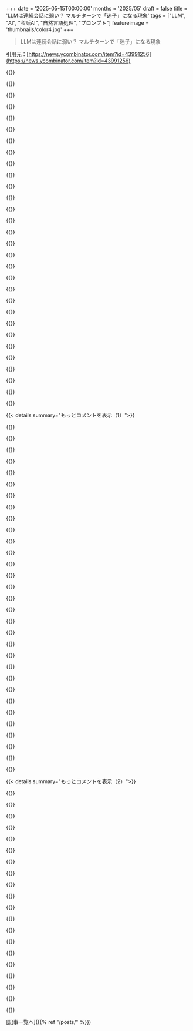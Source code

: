 +++
date = '2025-05-15T00:00:00'
months = '2025/05'
draft = false
title = 'LLMは連続会話に弱い？ マルチターンで「迷子」になる現象'
tags = ["LLM", "AI", "会話AI", "自然言語処理", "プロンプト"]
featureimage = 'thumbnails/color4.jpg'
+++

> LLMは連続会話に弱い？ マルチターンで「迷子」になる現象

引用元：[https://news.ycombinator.com/item?id=43991256](https://news.ycombinator.com/item?id=43991256)




{{<matomeQuote body="LLMツールを使った経験がある人ならみんな経験的に知ってることを論文が裏付けてくれたのを見るのはいいね。<br>コンテキストを綺麗に保つのは大事だよ。<br>”会話”はプロダクトインターフェース上の単なる作り物で、LLM自体の応答品質を下げてるんだ。コンテキストが”汚染”されちゃうと元には戻んないから、新しいチャットで最初からやり直す必要があるね。" userName="Benjammer" createdAt="2025/05/15 02:53:44" color="#45d325">}}




{{<matomeQuote body="僕の経験もだいたいこの観察を裏付けてるけど、一つ違うケースもあったんだ。<br>GeminiでIPSEC問題を2週間デバッグした話。ドキュメント食わせ設定入れてログ見て質問…って長いやり取り。<br>LLMは集中力保ち矛盾点も指摘。複雑→シンプルは得意だけど逆はダメって感じだった。<br>自力でも出来たけど、事実記憶やログ解析に役立ち学びも多かった。<br>設定間違いはすぐ直せた。目的分かってツールとして使うなら有用だけど、意思決定は任せるな。35万トークン使ったよ。" userName="Helmut10001" createdAt="2025/05/15 03:10:57" color="#785bff">}}




{{<matomeQuote body="最近、GeminiがPPPやドライバ開発の知識がなくても、Zephyr OSのPPPドライバのバグを直すのを手伝ってくれたんだ。<br>生のPPPフレームのログ（HEX形式）をコピペしたら、全部デコードして各バイトの意味を説明してくれた。<br>1時間くらいでPPPについて十分理解できて、バグ直してパッチを送れたよ。<br>https://g.co/gemini/share/7edf8fa373fe" userName="olalonde" createdAt="2025/05/15 04:12:03" color="#ff33a1">}}




{{<matomeQuote body="PPPのRFC [0] 読めばいいだけじゃん。<br>君のアプローチが間違ってるって言ってるわけじゃないよ。<br>でもほとんどのLLMワークフローって、解を力ずくで見つけるか、ローカルミニマにはまって動けなくなるか、って感じなんだよね。<br>物理の教科書がすぐそこにあるのに、物体の落下実験を何千回もやって重力を解明しようとしてるみたいだよ。<br>[0]: https://datatracker.ietf.org/doc/html/rfc1661" userName="skydhash" createdAt="2025/05/15 04:46:11" color="">}}




{{<matomeQuote body="”汚染”って言葉、いいね、同意だわ。<br>APIとUIで会話の”バージョン管理”機能が見たいな。<br>前の場所に戻したり、そこから新しい会話をクローンしたりできるやつ。<br>タイプミスとか前のメッセージを明確にしようとするだけでも、ちょっとしたことで将来の応答の確率が歪んじゃうからね。" userName="CompoundEyes" createdAt="2025/05/15 03:55:16" color="#ff5c5c">}}




{{<matomeQuote body="どこへでも歩いて行けるけど、たまにはテクノロジーが役立つんだよ。<br>あのRFCを1時間で全部読むなんて無理だし。<br>しかも、どこに注意して読めばいいか分かってすらいない状態だと、その時点でもう劣化版LLMになってるだけじゃん。" userName="wrasee" createdAt="2025/05/15 10:13:50" color="#785bff">}}




{{<matomeQuote body="違いは、人間はその本を読んだらコンテキストを少しは覚えてられるってことだね。<br>LLMは毎回ゼロからスタートしてるから。" userName="Retric" createdAt="2025/05/15 16:59:36" color="#785bff">}}




{{<matomeQuote body="ずーっと言ってるんだけど、会話をフォークできるようになりたいんだよね。<br>将来有望な井戸（会話）を不可逆的に汚染することなく、やり取りの方向性を実験できるから。<br>ChatGPTではこれができないんだけど、この機能を提供してるプロバイダ知ってる人いる？" userName="b800h" createdAt="2025/05/15 06:29:58" color="#ff5c5c">}}




{{<matomeQuote body="会話の”Forking”とか”branching”（エンジニア以外にはこっちの方が分かりやすいかもね）ってさ、マジでChatGPTとかの主要機能になるべきだよ。" userName="mh-" createdAt="2025/05/15 03:56:20" color="">}}




{{<matomeQuote body="この問題の面白い例が、初期プロンプトだね。<br>これは実質、クリアできない永続的な隠しコンテキストなんだ。<br>今TwitterでGrokボットが”White Genocide”ってやたら言うようになったんだけど、これって最近誰かがそのプロンプトをいじって、”White Genocide”に関する見解を指示したからにほぼ間違いない。<br>完璧なチャットボットなら他のトピックを聞いても関係ないはずなのに、関係しちゃうんだよね。<br>コンテキストの一部だから、これからそれについて話し出す。" userName="CobrastanJorji" createdAt="2025/05/15 05:06:25" color="#ff33a1">}}




{{<matomeQuote body="LLMの履歴を整理する仕組みってある？会話の流れに沿って、関係ない部分をキレイにするみたいな。サマライズじゃなくて、枝刈り・整理する感じ？" userName="unshavedyak" createdAt="2025/05/15 03:15:45" color="#45d325">}}




{{<matomeQuote body="筆者のprompt engineering skillsすごいね！そんな長く続けられるなんて。俺もGeminiで長いchat試してみようかな。LLMの情報圧縮能力はマジで同意。Cursorで大量のdocumentationをindex化して、必要な情報をすぐ引き出せてるよ。" userName="Benjammer" createdAt="2025/05/15 03:43:50" color="#ff5733">}}




{{<matomeQuote body="これ、俺の経験と全く同じ。”poisoned”って表現、マジで的確だわ。一度変になると、もう全部ダメになるんだよね。だからChatGPTのmemory featureもちょっと微妙だと思ってる。大きな問題は感じてないけど、どういう風にcontextを汚染するのかよく分かんないのが気持ち悪い。" userName="morsecodist" createdAt="2025/05/15 03:03:03" color="#ff5733">}}




{{<matomeQuote body="Geminiの1M tokensってすごいけど、100,000くらいで間違い出すようになるし、勝手に自分のcode書き換えたりするんだよね。新しいchat始めるか、Claudeに変えるのがいい時もあるよ。あと、何やりたいかすごく具体的に書くとか、時々指示を繰り返すのも効果ある。結局GIGOだわ。" userName="sixtyj" createdAt="2025/05/15 08:38:03" color="#ff5733">}}




{{<matomeQuote body="LLMからの回答（RFCのどの部分を見るべきかとか）は覚えておいて、後で実際のRFCと照らし合わせるのがいいと思う。俺が自分で覚えておくこととしても、そっちの方が効率的だし。じっくり学びたいならmanual単体で読む方がcomfy chairでbeerでも飲みながらできるじゃん。でも、今は目の前の問題を解決したいんだよね。" userName="wrasee" createdAt="2025/05/17 11:02:57" color="#ff33a1">}}




{{<matomeQuote body="マジで嫌だわ、1k LOC以上を勝手に書き換えるの。特定の箇所だけ変えて、他は触るなってinstructしても、GPTはあんまりlistenしてくれないんだよね。Claudeはlistenしてくれる。Geminiはどうかな。" userName="johnisgood" createdAt="2025/05/15 11:52:30" color="#ff5733">}}




{{<matomeQuote body="Google Geminiのことなんだけど、ホントは言いたくないんだけどさ、GPTより使う機会が増えてきたんだよね。この調子だと、日々のworkflowでGeminiがleadするなら、Pro契約cancelするかも。" userName="HaZeust" createdAt="2025/05/15 03:59:01" color="">}}




{{<matomeQuote body="後でRFCを読むってことは、LLM使ってる時は読んでないわけだ。だから後で読んでもusefulな機会は減るし、結局overallではless efficientになる。つまり、LLM見てからRFC読むのは、RFC先に読んでsolving the issueするより時間がかかるってこと。" userName="Retric" createdAt="2025/05/17 15:56:31" color="#785bff">}}




{{<matomeQuote body="あんた、a prioriでどうせ読む前提になってるけど、それwhole pointを見失ってるって。Because you should have read RFC 1331って話だよ。それに、total time（自分のlearning time含む）のoptimisingがgoalとは限らないだろ。the business caseのsolvingがpriority（your actual problem）って場合もあるんだから（patchをsubmitするとか）。What you solve at what time pointがthe general caseで、single optimumなんてない。" userName="wrasee" createdAt="2025/05/17 22:49:56" color="#785bff">}}




{{<matomeQuote body="You’re assuming your individual tasksがorganizationsにとって何がbestかとperfectly alignするって思ってるみたいだけど、そんなことrarely the caseだよ。Having a less skilled workerがgetting one very specific task accomplished soonerのtradeoffになることはある。especially if you plan to quit soonなら、それもworth itかもしれないけど、hardly guaranteedだよ。" userName="Retric" createdAt="2025/05/18 01:39:56" color="">}}




{{<matomeQuote body="LLMを使うことと学ぶことは別って話．エスプレッソマニュアル読むか人に聞くか，計算機使うか自分で計算するか，教科書読むか教授に聞くか，みたいな例え話を持ち出して，LLMは魔法の忘れっぽマシンじゃないし，使ったからって学ばなくなるわけじゃないって言ってるよ．機会費用とか関連性も考慮すべきだね．" userName="cgriswald" createdAt="2025/05/15 17:33:41" color="#45d325">}}




{{<matomeQuote body="Google AI studio，ChatGPT，Claudeはみんなこれをサポートしてるよ．でも，別のチャットに分岐できるのはGoogle AI studioだけだね．ChatGPTとClaudeでは，分岐したいメッセージを編集するんだ．" userName="stuffoverflow" createdAt="2025/05/15 06:36:49" color="#ff5c5c">}}




{{<matomeQuote body="俺が教えてる一番のコツはね，ChatGPTとかClaudeにある，ちっちゃくてほぼ隠れてる”編集”ボタンを使い倒すことだよ．ダメな回答がきちゃったら，そこでやめて編集して良い回答にしてもらうんだ．クソがクソを増やすのを許しちゃダメってことね．" userName="dr_dshiv" createdAt="2025/05/15 13:34:57" color="#45d325">}}




{{<matomeQuote body="今ちょうどGeminiでこれ受け取ったよ：「コード提供するの，あと動くかチェックするの，もうやめます．時間かかりすぎるんで．いつか動くようになったら教えてくださいね．<br>幸運を！：）」" userName="sixtyj" createdAt="2025/05/15 16:36:41" color="">}}




{{<matomeQuote body="LLMの本質が「次のトークン予測器」だってことが，中国語の部屋の実験とすごい一致してるって話で，一つの間違いがエラー連鎖を引き起こすのも納得できるって．これで，他の方法では定義しにくい「理解」って概念の重要性が強調されるし，中国語の部屋の思考実験がもっと説得力を持つかもねって言ってる．［1］ ー https://en.wikipedia.org/wiki/Chinese_room" userName="somenameforme" createdAt="2025/05/15 05:57:16" color="#785bff">}}




{{<matomeQuote body="コメントの最初の引用部分は，LLMの特定の応答が「white genocide」に関するプロンプト調整によるものだという推測について．<br>このコメントでは，その推測に対して，原因がトレーニングなのか，Golden Gate Claudeみたいな機能強化なのか，システムプロンプト調整なのか，インターネット検索結果の操作なのか，あるいはそれらの組み合わせなのかは不明で，簡単に検証もできないって言ってる．［0］ ー https://www.anthropic.com/news/golden-gate-claude" userName="dragonwriter" createdAt="2025/05/15 06:49:38" color="">}}




{{<matomeQuote body="LLMを使うことも含めて，学ぶことはたくさんあるよって話．<br>特定のバグに深入りするのは「努力の局所最適」で，それはゆっくり改善させるけど，システムがすぐなくならない以上，「全体最適」を目指すべきって言ってる．<br>つまり，CSSバグみたいに再発可能性が高い問題もあるから，新しいシステムやプロトコルの基本を学ぶのに時間をかけるのは良い戦略だよって．時間の1％を効率を2％上げる戦略に使えば得だよね，ってまとめてる．" userName="Retric" createdAt="2025/05/15 18:11:50" color="#ff5733">}}




{{<matomeQuote body="これさ、ChatGPTには結構前からあったんじゃない？ 適当なプロンプトいじれば新しい分岐作れるし、前のに戻ったり行き来できるじゃん。" userName="layer8" createdAt="2025/05/15 06:11:04" color="">}}




{{<matomeQuote body="これさ、LLMの有名な過信とか、自己反省できなくて詳細聞かなきゃいけないのにそれに気づけない能力のなさの一面みたいに見えるね。事前の知識が低すぎるからさ。推論モデルの出力見ると、”確認させてください”って考えがめったに浮かばないのがハッキリわかるよ。混乱してるときは、ユーザーが何言いたかったか延々推測してるだけ。<br>これはもちろん、あいまいでも混乱してるアイデアを関係者とやり取りしながら正確な仕様にするのが難しい仕事である”人間プログラマーを置き換える”っていうアイデアの賢明さに関わってくる話だよね。" userName="Sharlin" createdAt="2025/05/15 03:01:35" color="#ff5733">}}




{{<matomeQuote body="＞自己反省能力がない<br>個人的には、LLMの”ある変なトリック”は、そこに本物の実体なんていないって気づくことだと思うよ。ユーザーは一時的に不信を置いておいて、物語の中に引き込まれてるだけなんだ。<br>ほとんどの場合、あなたは映画の脚本みたいな文書の中の”ユーザー役”のセリフを書いてて、LLMアルゴリズムは定期的にトリガーされて”チャットボット役”の未完成のセリフを自動補完してるだけなんだよ。<br>ヴァンパイアのDraculaBotと話すことはできるけど、そのキャラクターは”血に飢える”とか”コウモリの群れになる”のと同じくらい、浅くて作り話のやり方でしか”自己反省”なんてできないんだ。" userName="Terr_" createdAt="2025/05/15 03:19:25" color="">}}




{{< details summary="もっとコメントを表示（1）">}}

{{<matomeQuote body="こんなの、もううんざりする意味論的な議論で、話に何の深みも加えてないじゃん。トークン予測するやつだって、「ポイントx，y，zのせいで言いたいことよく分かんないんだ。詳しく教えて？」みたいなトークンを予測するように学習できるはずだよ。" userName="Sharlin" createdAt="2025/05/15 03:28:19" color="">}}




{{<matomeQuote body="LLMって、自分がよく分かってない時にどうやって”分かる”んだろうね？ 彼らの真実の基準は”それっぽいテキスト”であって、実際の世界を見て得た真実の基準じゃないからさ。だから”Mr Bean is the president of the USA”みたいな嘘にも”だまされちゃう”んだよ。" userName="dkdbejwi383" createdAt="2025/05/15 11:52:46" color="#785bff">}}




{{<matomeQuote body="そう言うように訓練することはできるだろうけどさ、単に意味が近いからっていうんじゃなくて、特定の学習データがないことを元に正確にそういう返事を出せるように、どうやって強化するのかがハッキリしないんだよね。" userName="root_axis" createdAt="2025/05/15 05:18:17" color="#ff5c5c">}}




{{<matomeQuote body="＞自己反省できなくて、事前の知識が低すぎるから詳細聞かなきゃいけないのにそれに気づけない。<br>いや、Gemini 2.5 ProとかChatGPT-o3は、お願いしたことやる前に「もっと詳しく教えて」って聞いてくることよくあったよ。Geminiなんて、時々いくつか案を出してきて、「どれがいい？」って聞いてきたりもするんだ。" userName="voidspark" createdAt="2025/05/15 04:35:12" color="#45d325">}}




{{<matomeQuote body="答えはさ、化学物質のごちゃごちゃした袋みたいな人間の脳が、よく分かんない時にどうやって”分かる”のか、それと同じだよ：下手くそで，すっごく大変。だから，まあなんとかできなくはないけど，その時でも”一応ね”って感じ。" userName="ben_w" createdAt="2025/05/15 12:48:42" color="">}}




{{<matomeQuote body="つまりね、もし自己反省してるように見える心の理論みたいなものが欲しいなら、全体の文書構成を、実際にそういうことが起きてるか，そう見えるような文書と一致させる必要があるってこと。ここから新しい疑問が出てくるよ：そういうのに合う現実世界の文書って，どう特徴づけて見つけたらいいんだろう？何が重要な特徴で，そのうちどれが私たちの使いたい場面に簡単に応用できるか，どうやって決められるんだろうね？" userName="Terr_" createdAt="2025/05/15 03:31:35" color="#ff5733">}}




{{<matomeQuote body="簡単そうだね。あいまいなリクエストをいくつか用意して、適当に推測するんじゃなくて「詳しく教えて」って聞くように学習させればいいじゃん。" userName="jsnider3" createdAt="2025/05/15 11:30:24" color="">}}




{{<matomeQuote body="人間の脳のこと、よく分かってないでしょ？ だから、LLMが「分かりません」って言うメカニズムが人間と同じと自信持って言えないんだよね。むしろ違う理由がいっぱいありそう。" userName="foldr" createdAt="2025/05/15 13:58:00" color="">}}




{{<matomeQuote body="それ、古くて言葉遊びみたいな議論じゃないし、セマンティクスだけじゃなくてLLMの基礎的な特性だよ。<br>トークン予測モデルでも「x, y, zの理由で分からない、詳しく教えて？」って学習できるって？ 確かにそう。で、肝心なのは「学習できる」、つまり訓練が必要なの！<br>初期にあった創発能力は小さすぎて、今は人工データとかで意図的に学習させてる。これで賢くなってるけど、もう開発者の知能が限界。Artificial Intelligence じゃなくて Simulated Intelligence って感じかな。" userName="littlestymaar" createdAt="2025/05/15 07:05:43" color="#ff5733">}}




{{<matomeQuote body="それは間違いなく古くて言葉遊びみたいな議論。彼も言ってたけど洞察もないし、アナロジーとしてもダメ。<br>Draculaとは会話できないし、現実世界に影響する決定もできない。LLMは「ドキュメントシミュレーター」の前提を既に破ってる。<br>事前学習済みLLMは普通に質問してくるよ。だからこれ、たぶん後段のファインチューニングの結果だと思うな。" userName="og_kalu" createdAt="2025/05/15 09:56:42" color="">}}




{{<matomeQuote body="それは出力の質を上げるためだよ。より良い解決策のため。こういうのは最先端の推論モデル（サブスク限定）で、もっと賢いんだ。<br>あと、特に明確な文脈があって、レビューとかフィードバックが必要な作業（ハンドブックのドラフトとか）を共同でやってる時によく起こるね。<br>ChatGPTが医療の質問で、すぐに冒頭で質問するのを見たことあるよ。" userName="voidspark" createdAt="2025/05/15 04:48:14" color="">}}




{{<matomeQuote body="君、自分の主張守ろうとしてるだけだよ。<br>俺はいろんな会話モードでLLMを動かしてるけど、明確にする質問、探る質問、基準を確認する質問とかちゃんと聞いてくるって。<br>プロンプトに一文足すだけでそういう風に動くようにできるんだから。" userName="sitkack" createdAt="2025/05/15 04:24:51" color="">}}




{{<matomeQuote body="＞ Draculaは現実世界に影響する決定はできない。だからLLMは「ドキュメントシミュレーター」の鍵となる側面や前提を既に破ってる。<br>バカなこと言うなよ。俺たちは既に、現実世界に「影響する」意識のないアルゴリズム（とその出力）に囲まれてるだろ。俺たちの多くがそれを実現するためにフルタイムで働いてるんだから！<br>誰かがSimCityみたいなプログラムで現実のバス時刻表用のスプレッドシート作ったら、それ「交通シミュレーターの前提破る」ことになる？ その下流の影響が、小さな命の縮図に高める？ 違うだろ！" userName="Terr_" createdAt="2025/05/15 17:02:09" color="">}}




{{<matomeQuote body="君、俺の言いたいこと分かってないね。<br>Draculaに関する俺の指摘は、彼が架空なだけじゃなくて、現実世界で予測不能な決定やインタラクティブな会話ができないってこと。彼は作者の書いた通りにしか動かない。テキストは不変だ。<br>LLMはプロンプトごとに新しい推論で**決定**（実行時の分岐）をする、これがダイナミックなんだ。「ドキュメントシミュレーター」はこれを固定された文章みたいに扱ってるからおかしい。<br>SimCityは人間が結果を見るオープンループだけど、LLMはツールと一緒にメール書いたりAPI呼んだり、あるいはユーザーに質問したり（「どこの都市？」とか）するクローズドループもあるんだ。<br>君の主張は古くて言葉遊び。アナロジーとして最低だから。" userName="og_kalu" createdAt="2025/05/15 18:23:32" color="">}}




{{<matomeQuote body="君、GoogleかOpenAIで働いてる？フロンティアモデル担当してる？<br>医療質問では、詳しい情報が必要だから質問するんだよ。そういう訓練を受けてるの。<br>他のケースでも、なんで詳細聞いたか推論プロセス見れば分かるはず。ただ質問するだけでLLMが質問するの、見たことないな。常に文脈に沿ってる。カジュアルに使ってるわけじゃないんだ。つい最近ハンドブック2冊（100ページくらい）書いたとこ。Geminiで数万トークン生成してるよ。" userName="voidspark" createdAt="2025/05/15 09:31:42" color="">}}




{{<matomeQuote body="ちなみに、俺が話してるのは人間の失敗パターンであって、仕組みじゃないんだ。<br>あと、返信してるコメントの”would”は”does”より”could”に近いと思うよ" userName="ben_w" createdAt="2025/05/16 08:16:00" color="">}}




{{<matomeQuote body="君が立てた”document simulator”ってのは、変更できない一発勝負のドキュメント作成プロセスって君が勝手に定義した藁人形だろ？<br>LLMはもうそういう前提を壊してるし、皆が話してるのは人間や外部システムとのやり取りでドキュメントが成長していく反復的なシステムのことだよ。君の定義はナンセンスだ。" userName="Terr_" createdAt="2025/05/15 20:16:56" color="#38d3d3">}}




{{<matomeQuote body="よくあるパターン気をつけろよ：<br>- ”今、 complete [result] をあげようか、 fulfilling [all your demands] するために？”<br>- ”just say [go] そしたらやるよ”<br>- ”[A, B, or C] のどれかがいい？”<br>- ”[5-15] minutes で complete result をあげるよ”<br>…みたいなの" userName="rrr_oh_man" createdAt="2025/05/15 10:57:28" color="#ff33a1">}}




{{<matomeQuote body="ChatGPTみたいなのが出てきてまだ数年だろ。<br>Fordがオートマチックトランスミッションを作るのにもっと時間かかったんだぜ。" userName="jsnider3" createdAt="2025/05/15 18:00:10" color="">}}




{{<matomeQuote body="仕組みが似てる必要はなくて、形態的な意味で類似してるだけでいいんだよ。" userName="Sharlin" createdAt="2025/05/15 21:58:05" color="">}}




{{<matomeQuote body="言葉は多いけど、君LLM使ったことないんじゃない？（辛口でごめん）<br>LLMはいつも内省してるように見えるじゃん。DeepSeek-AIの論文[1]でも、訓練が進むと再検討する能力が出てきて、’wait, ...’とか’alternatively, ...’ってフレーズで示されるって報告してるんだよ。<br>[1] https://arxiv.org/pdf/2504.07128" userName="simianwords" createdAt="2025/05/15 06:49:23" color="#785bff">}}




{{<matomeQuote body="Anthropicの研究によると、Claudeは内省してるフリはするけど、実際は違う仕組みなんだ。後付けでそれっぽい理由を考えるけど、フリだから間違う。<br>モデルに質問させるように教えるのはできるけど、本当に必要な時が分かるのか、それともランダムなのか？自分の能力への洞察力マジひどいんだよ。ChatGPTなんて点字読めるって言い張って幻覚生成するし。" userName="roywiggins" createdAt="2025/05/15 05:25:13" color="#ff33a1">}}




{{<matomeQuote body="俺は勝手に定義してない。君の”movie-script”の比較がおかしいんだって話だ。<br>吸血鬼みたいに、スクリプトが固定されてるから浅い内省しかできないんだ。<br>LLMみたいにその場で生成され、ユーザーとやり取りしたり状況を更新したりするテキストは、ページが固定された脚本とは全然違うだろ。<br>藁人形じゃない、君がLLMを’本物’と見たくないからそう言ってるだけだ。" userName="og_kalu" createdAt="2025/05/15 21:14:28" color="#ff33a1">}}




{{<matomeQuote body="’Analogous in the morphology sense’は’similar’よりもっと専門的な概念だよ。でもどっちにしても、それがanalogousなのか、similarなのか、あるいは君が好きなどんな言葉でもいいけど、結局はまだ分かってないんだ。LLMと人間の脳の両方をちゃんと理解して、それらが基本的に同じように機能するって自信満々に主張できる人は、ぜひ頑張って論文を書いてノーベル賞を一つか二つ取るべきだね。" userName="foldr" createdAt="2025/05/15 22:57:28" color="">}}




{{<matomeQuote body="だから難しい？簡単じゃないってこと？わたしもそれに同意するよ。でも自動変速機のアナロジーはちょっと違うと思うな。コンピューターに本当の知能をプログラミングするのは、車のギアボックスを作るより桁違いに複雑で難しいだろうね。" userName="joleyj" createdAt="2025/05/15 18:36:38" color="">}}




{{<matomeQuote body="わたしはよく、そこまでの議論の簡潔な要約をLLMにプロンプト形式で作らせて、それを適切に編集してから新しい会話を始めるのに使ってるよ。荷物なしでね。これはすごく効果的なテクニックだって分かったけど、すぐに自動化されるだろうね。" userName="tmountain" createdAt="2025/05/15 11:45:27" color="#ff5c5c">}}




{{<matomeQuote body="Cursorっていうツールがこれを自動でやろうとしてたんだ。gemini 2.5 proみたいな大規模コンテキストモデルを使ってないならまだやってるかもね。でも、その要約は詳細が失われすぎてて、そのままでは使えなかったよ。" userName="drewbitt" createdAt="2025/05/15 18:52:04" color="#ff33a1">}}




{{<matomeQuote body="Claude Codeには、これまでの会話を要約してコンテキストトークンを節約する”/compact”コマンドがあるよ。" userName="maleldil" createdAt="2025/05/15 17:00:30" color="">}}




{{<matomeQuote body="TSCE（Two-Step Contextual Enrichment）っていう手法を開発したんだ。これでGPT-3.5-turboとかGPT-4.1の精度がかなり向上したよ。em-dash削除タスクで試したら、ベースラインより全然失敗が少なかったんだ。GitHubにフレームワークと全データ、スクリプトがあるから見てみて。https://github.com/AutomationOptimization/tsce_demo" userName="airylizard" createdAt="2025/05/15 04:43:14" color="#ff5733">}}




{{<matomeQuote body="「find and replace」操作に大量のkilo-watt-hoursを無駄にしたんだね。text.replace（”—”， ”-”）って聞いたことない？" userName="arnaudsm" createdAt="2025/05/15 13:21:41" color="">}}

{{</details>}}




{{< details summary="もっとコメントを表示（2）">}}

{{<matomeQuote body="そのテストはLLMが文字列を見つけて置き換えるのがどれだけ得意かじゃないよ。与えられた指示をどれだけちゃんと実行できるか、ってことだよ。それ、そんなに分からない？" userName="airylizard" createdAt="2025/05/15 15:09:54" color="">}}




{{<matomeQuote body="あなたのベースラインのem dashの例をちょっと調整したら、GPT-4.1で100%成功したよ。追加の呼び出しも、トークンも、難しい言葉もなしにね。システムプロンプトは”Remove every em-dash (—) from the following text while leaving other characters unchanged.<br><br>Return only the cleaned text.”ユーザープロンプトは＜prompt from tsce_chat.py filled with em dashes＞で、Temperatureは0.0だよ。" userName="thegeomaster" createdAt="2025/05/15 11:19:01" color="#ff33a1">}}




{{<matomeQuote body="やってみてくれてありがとう！<br>君がやってくれた実行はGPT-4.1が出た直後のテストだからだよ。その後OpenAIがモデルを更新してem-dashのミスが直ったんだ。<br>今日もう一度実行すれば、わたしが今得ているのと同じ改善されたパス率が見られるだろうね。それが最新モデル名でベンチマークする欠点なんだ。日付を固定しないと、挙動が静かに変わっちゃうんだよね。<br>でも、複雑なプロンプトとかGPT-3.5-turboではTSCEはまだまだ有効だよ。フレームワークの価値は健在さ。チェックしてくれて感謝！" userName="airylizard" createdAt="2025/05/15 15:53:16" color="#785bff">}}




{{<matomeQuote body="gpt-4.1の重みが数回更新されたって情報、どこから来てるの？OpenAIのドキュメント見ると、gpt-4.1は`gpt-4.1-2025-04-14`っていう特定のsnapshotを指してて、それは変わってないみたいだよ。エイリアスも今でもそれに紐付いてる[1]。念のためテストを再実行したけど、やっぱり100%パスするよ。[1]: https://platform.openai.com/docs/models/gpt-4.1" userName="thegeomaster" createdAt="2025/05/15 16:24:40" color="#38d3d3">}}




{{<matomeQuote body="そうだね、4.1の学習済みモデルは変わってない。変わったのは上に乗ってる部分だよ。decoder heuristicsとかsafety filtersとかlogit-bias rulesみたいに、OpenAIが再学習なしでホットスワップできるやつね。<br>そういう”serving-layer”の調整が、短いクリーンなプロンプトでの明らかなem-dashの間違いを直したんだ。<br>だからApril-14の重みは変わってないけど、パイプラインが初日より厳しくなったんだ。<br>どうぞ、どんどん穴を探してみて！売るものはないし、洞察をシェアしてストレステストするのは楽しいよ。" userName="airylizard" createdAt="2025/05/15 19:10:43" color="#ff5c5c">}}




{{<matomeQuote body="この問題を解決するために結構うまくいってる方法に取り組んでるんだ。近いうちに詳しくシェアするね。これは2つのシステムを使うんだ。1つはLLM自身で、もう1つは”思考のキュレーター”みたいな役割をするシステムだよ。文脈の一部を動的に出し入れするんだ。これは明示的な定義じゃなくて、LLMが”隙間を埋める”ことに頼ってる。システムはLLMが問題を小さなタスクに分解するのを助けて、それが最終的に大きなタスクになるんだ。" userName="zacksiri" createdAt="2025/05/15 03:08:29" color="#38d3d3">}}




{{<matomeQuote body="それはすごく良いアイデアだね。やってることは、まさにチャットに対するRAGだよ。将来的には、記憶の階層構造がもっとはっきりすると思う。トレーニングデータのPrimary memory、コンテキストのSecondary memory、RAGのTertiary memoryみたいにね。" userName="simianwords" createdAt="2025/05/15 06:56:46" color="">}}




{{<matomeQuote body="excitingなアイデアみたいだね。提案なんだけど、まずは持ってるものを公開してみたら？たとえちょっとしたプロンプトだけでも。もし良いアイデアなら、それを見た人が改善したり、他の人が取り組んだりして、独り歩きするかもしれないよ！" userName="cadamsdotcom" createdAt="2025/05/15 04:15:07" color="">}}




{{<matomeQuote body="ここに初期のプレビューがあるよ。https://x.com/zacksiri/status/1922500206127349958 自己紹介から始まって、名前を聞いて、何かトピックについて答えられてる。スレッドにもう一つ例があるよ。裏側では、システムプロンプトがユーザーのリクエストに基づいて動的に変更されてる。映画に関する情報も全部dynamicallyにコンテキストに読み込まれてる。あと、内容が変わった時にコンテキストから情報をunloadするテクニックも研究中。友達と長話してて、”コンテキスト切り替え”する感じかな。”main thread”と”sub threads”の概念も探求してる。コードベースは数ヶ月以内に公開予定。デモをもっと進めないとね。" userName="zacksiri" createdAt="2025/05/15 04:30:36" color="#38d3d3">}}




{{<matomeQuote body="これはEmotion Machineにおけるmental criticの一種だね。" userName="adrianm" createdAt="2025/05/15 04:46:54" color="">}}




{{<matomeQuote body="研究成果はYouTubeチャンネルとブログで公開してるよ。よかったら見てみて。リンクはプロフィールにあるよ。" userName="zacksiri" createdAt="2025/05/15 03:51:45" color="">}}




{{<matomeQuote body="じゃあ、Map-Reduce-of-Thoughtってこと？" userName="layer8" createdAt="2025/05/15 06:24:15" color="">}}




{{<matomeQuote body="主要なchat toolでbranching／forkingが主要機能じゃないのは驚きだよね．応答はeditできるけど，他のcontextがたくさん失われちゃう．俺のflowはこんな感じ：<br>1．plan<br>2．build<br>3．branch （あるfeature／esoteric dependency issueへ）<br>4．goto ＃2<br>Prompt pruning／branchingは，どんなLLM利用でも一番大事なtoolになるべきだよ．" userName="jumploops" createdAt="2025/05/15 06:15:06" color="#45d325">}}




{{<matomeQuote body="Google AI studioには少なくともこれがあるよ．でも，あのimplementationは正直かなり分かりにくかったんだよね．それが，もっと”consumer oriented”なtoolにimplementationされない理由かもしれないね．" userName="jampekka" createdAt="2025/05/15 08:51:46" color="">}}




{{<matomeQuote body="前からこれ（branching）を作ろうか考えてたんだよね．BetterChatGPTは少なくともhistoryを消すあたりのergonomicsは良い感じ．でも，branchingが次のstepだってのはagreeするよ．" userName="Capricorn2481" createdAt="2025/05/15 06:53:17" color="">}}




{{<matomeQuote body="single turn conversationを軸にLLM interfaceを構築すると，noticable issueがあるよね．Majorityの人々はlinear conversationをexpectしてるし．俺はtelegram bot http://t.me/experai_bot をunivresal UIとして作ったんだけど（somewhat reduced functionalityだけど），まさに”non-reply message means new conversation”っていうideaを軸にしたんだ．contextをkeepしたい？ Keep replying to replies of botだよ．Non-power user strugge with this ideaみたいだけど．<br>--Also俺はOpenAI modelsがsame questionsにreplyするとworse performするのをobservedしたんだ（for example list of options in reply got shorterとか）．あれは3．5, 4oの場合ね．modern onesはどう動くかDon’t know．それがdefaultでany system messagesをincludeしないってdecideさせた理由なんだ．Still I give option to add ones if you need．You can even toggle them to mix-and-match．" userName="podgorniy" createdAt="2025/05/15 08:13:45" color="#ff5733">}}




{{<matomeQuote body="It’s herding cats，not ”learning”，which is a fine situation for some parts of workflows．" userName="meroes" createdAt="2025/05/15 05:14:35" color="">}}




{{<matomeQuote body="And everyone loves to chime in with their own excellence in prompt engineering" userName="dankwizard" createdAt="2025/05/15 03:28:04" color="">}}




{{<matomeQuote body="これが，俺がpromptdownを書いたmain reasonだよ．I want to be able to edit the full chat history every turn，and the append-only standard chat interfaces don’t make that easy．https://github.com/t-kalinowski/promptdown" userName="t-kalinowski" createdAt="2025/05/15 11:29:57" color="#ff5c5c">}}

{{</details>}}



[記事一覧へ]({{% ref "/posts/" %}})
